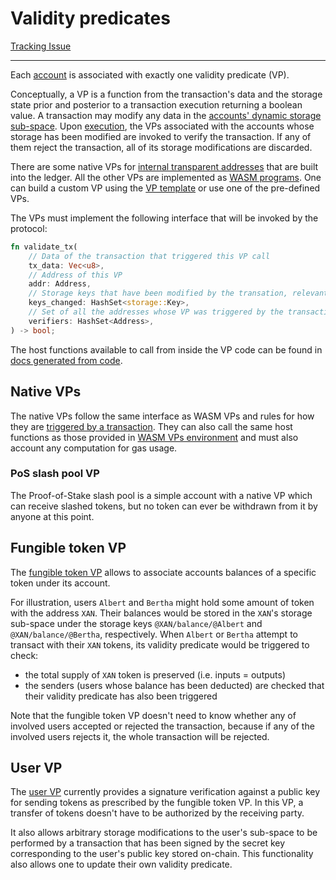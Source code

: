 # Validity predicates

[Tracking Issue](https://github.com/anoma/anoma/issues/44)

---

Each [account](accounts.md) is associated with exactly one validity predicate (VP).

Conceptually, a VP is a function from the transaction's data and the storage state prior and posterior to a transaction execution returning a boolean value. A transaction may modify any data in the [accounts' dynamic storage sub-space](accounts.md#dynamic-storage-sub-space). Upon [execution](tx-execution.md), the VPs associated with the accounts whose storage has been modified are invoked to verify the transaction. If any of them reject the transaction, all of its storage modifications are discarded.

There are some native VPs for [internal transparent addresses](accounts.md#internal-transparent-addresses) that are built into the ledger. All the other VPs are implemented as [WASM programs](wasm-vm.md). One can build a custom VP using the [VP template](https://github.com/anoma/anoma/tree/master/vps/vp_template) or use one of the pre-defined VPs.

The VPs must implement the following interface that will be invoked by the protocol:

```rust
fn validate_tx(
    // Data of the transaction that triggered this VP call
    tx_data: Vec<u8>,
    // Address of this VP
    addr: Address,
    // Storage keys that have been modified by the transation, relevant to this VP
    keys_changed: HashSet<storage::Key>,
    // Set of all the addresses whose VP was triggered by the transaction
    verifiers: HashSet<Address>,
) -> bool;
```

The host functions available to call from inside the VP code can be found in [docs generated from code](https://anoma.github.io/anoma/rustdoc/anoma_vm_env/imports/vp/index.html#functions).

## Native VPs

The native VPs follow the same interface as WASM VPs and rules for how they are [triggered by a transaction](tx.md#tx-execution). They can also call the same host functions as those provided in [WASM VPs environment](wasm-vm.md#vps-environment) and must also account any computation for gas usage.

### PoS slash pool VP

The Proof-of-Stake slash pool is a simple account with a native VP which can receive slashed tokens, but no token can ever be withdrawn from it by anyone at this point.

## Fungible token VP

The [fungible token VP](https://github.com/anoma/anoma/tree/master/wasm/vp_token.wasm) allows to associate accounts balances of a specific token under its account. 

For illustration, users `Albert` and `Bertha` might hold some amount of token with the address `XAN`. Their balances would be stored in the `XAN`'s storage sub-space under the storage keys `@XAN/balance/@Albert` and `@XAN/balance/@Bertha`, respectively. When `Albert` or `Bertha` attempt to transact with their `XAN` tokens, its validity predicate would be triggered to check:

- the total supply of `XAN` token is preserved (i.e. inputs = outputs)
- the senders (users whose balance has been deducted) are checked that their validity predicate has also been triggered

Note that the fungible token VP doesn't need to know whether any of involved users accepted or rejected the transaction, because if any of the involved users rejects it, the whole transaction will be rejected.

## User VP

The [user VP](https://github.com/anoma/anoma/tree/master/wasm/vp_user.wasm) currently provides a signature verification against a public key for sending tokens as prescribed by the fungible token VP. In this VP, a transfer of tokens doesn't have to be authorized by the receiving party. 

It also allows arbitrary storage modifications to the user's sub-space to be performed by a transaction that has been signed by the secret key corresponding to the user's public key stored on-chain. This functionality also allows one to update their own validity predicate.
